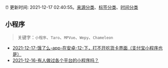 :alarm_clock: 更新时间: 2021-12-17 02:40:55。[来源分类](../README.md)、[标签分类](../TAGS.md)、[时间分类](../TIMELINE.md)

## 小程序


> 关键字：`小程序`、`Taro`、`MPVue`、`Wepy`、`Chameleon`



- [2021-12-17-饿了么-app-在安卓-12-下，打不开吃货卡界面（支付宝小程序也是）](https://www.v2ex.com/t/822728) 
- [2021-12-16-有人做过各个平台的小程序吗？](https://www.v2ex.com/t/822709) 